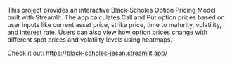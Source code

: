 This project provides an interactive Black-Scholes Option Pricing Model built with Streamlit. 
The app calculates Call and Put option prices based on user inputs like current asset price, strike price, time to maturity, volatility, and interest rate.
Users can also view how option prices change with different spot prices and volatility levels using heatmaps.

Check it out: https://black-scholes-jesan.streamlit.app/
